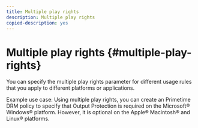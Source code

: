 ```yaml
---
title: Multiple play rights
description: Multiple play rights
copied-description: yes
---
```


# Multiple play rights {#multiple-play-rights}

You can specify the multiple play rights parameter for different usage rules that you apply to different platforms or applications.

Example use case: Using multiple play rights, you can create an Primetime DRM policy to specify that Output Protection is required on the Microsoft® Windows® platform. However, it is optional on the Apple® Macintosh® and Linux® platforms. 
